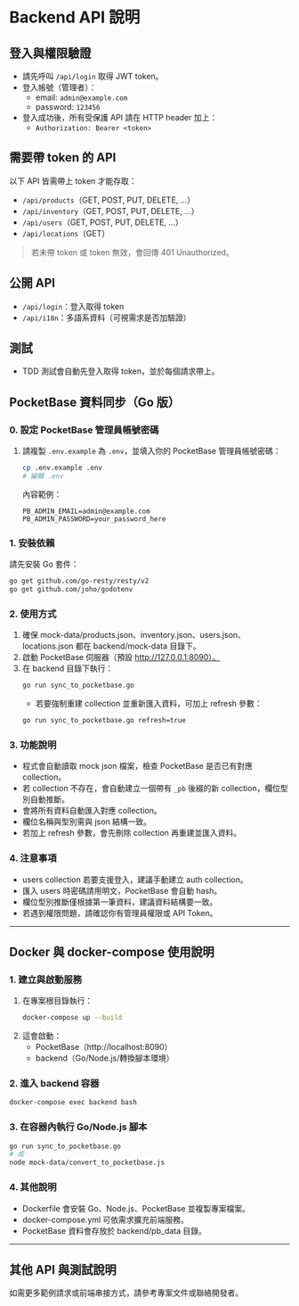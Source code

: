 # Backend API 說明

## 登入與權限驗證

- 請先呼叫 `/api/login` 取得 JWT token。
- 登入帳號（管理者）：
  - email: `admin@example.com`
  - password: `123456`
- 登入成功後，所有受保護 API 請在 HTTP header 加上：
  - `Authorization: Bearer <token>`

## 需要帶 token 的 API

以下 API 皆需帶上 token 才能存取：

- `/api/products`（GET, POST, PUT, DELETE, ...）
- `/api/inventory`（GET, POST, PUT, DELETE, ...）
- `/api/users`（GET, POST, PUT, DELETE, ...）
- `/api/locations`（GET）

> 若未帶 token 或 token 無效，會回傳 401 Unauthorized。

## 公開 API

- `/api/login`：登入取得 token
- `/api/i18n`：多語系資料（可視需求是否加驗證）

## 測試

- TDD 測試會自動先登入取得 token，並於每個請求帶上。

## PocketBase 資料同步（Go 版）

### 0. 設定 PocketBase 管理員帳號密碼

1. 請複製 `.env.example` 為 `.env`，並填入你的 PocketBase 管理員帳號密碼：
   ```bash
   cp .env.example .env
   # 編輯 .env
   ```
   內容範例：
   ```
   PB_ADMIN_EMAIL=admin@example.com
   PB_ADMIN_PASSWORD=your_password_here
   ```

### 1. 安裝依賴

請先安裝 Go 套件：
```bash
go get github.com/go-resty/resty/v2
go get github.com/joho/godotenv
```

### 2. 使用方式

1. 確保 mock-data/products.json、inventory.json、users.json、locations.json 都在 backend/mock-data 目錄下。
2. 啟動 PocketBase 伺服器（預設 http://127.0.0.1:8090）。
3. 在 backend 目錄下執行：
   ```bash
   go run sync_to_pocketbase.go
   ```
   - 若要強制重建 collection 並重新匯入資料，可加上 refresh 參數：
   ```bash
   go run sync_to_pocketbase.go refresh=true
   ```

### 3. 功能說明

- 程式會自動讀取 mock json 檔案，檢查 PocketBase 是否已有對應 collection。
- 若 collection 不存在，會自動建立一個帶有 `_pb` 後綴的新 collection，欄位型別自動推斷。
- 會將所有資料自動匯入對應 collection。
- 欄位名稱與型別需與 json 結構一致。
- 若加上 refresh 參數，會先刪除 collection 再重建並匯入資料。

### 4. 注意事項

- users collection 若要支援登入，建議手動建立 auth collection。
- 匯入 users 時密碼請用明文，PocketBase 會自動 hash。
- 欄位型別推斷僅根據第一筆資料，建議資料結構要一致。
- 若遇到權限問題，請確認你有管理員權限或 API Token。

---

## Docker 與 docker-compose 使用說明

### 1. 建立與啟動服務

1. 在專案根目錄執行：
   ```bash
   docker-compose up --build
   ```
2. 這會啟動：
   - PocketBase（http://localhost:8090）
   - backend（Go/Node.js/轉換腳本環境）

### 2. 進入 backend 容器

```bash
docker-compose exec backend bash
```

### 3. 在容器內執行 Go/Node.js 腳本

```bash
go run sync_to_pocketbase.go
# 或
node mock-data/convert_to_pocketbase.js
```

### 4. 其他說明

- Dockerfile 會安裝 Go、Node.js、PocketBase 並複製專案檔案。
- docker-compose.yml 可依需求擴充前端服務。
- PocketBase 資料會存放於 backend/pb_data 目錄。

---

## 其他 API 與測試說明

如需更多範例請求或前端串接方式，請參考專案文件或聯絡開發者。 